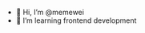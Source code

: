 - 👋 Hi, I’m @memewei
- 👀 I’m learning frontend development 


<!---
memewei/memewei is a ✨ special ✨ repository because its `README.md` (this file) appears on your GitHub profile.
You can click the Preview link to take a look at your changes.
--->
